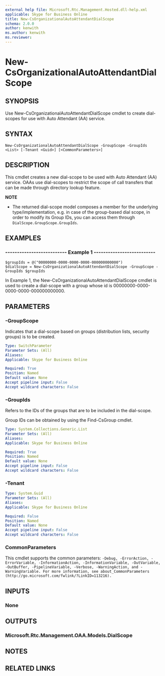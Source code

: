 ```yaml
---
external help file: Microsoft.Rtc.Management.Hosted.dll-help.xml
applicable: Skype for Business Online
title: New-CsOrganizationalAutoAttendantDialScope
schema: 2.0.0
author: kenwith
ms.author: kenwith
ms.reviewer:
---
```


# New-CsOrganizationalAutoAttendantDialScope

## SYNOPSIS
Use New-CsOrganizationalAutoAttendantDialScope cmdlet to create dial-scopes for use with Auto Attendant (AA) service.

## SYNTAX

```
New-CsOrganizationalAutoAttendantDialScope -GroupScope -GroupIds <List> [-Tenant <Guid>] [<CommonParameters>]
```

## DESCRIPTION
This cmdlet creates a new dial-scope to be used with Auto Attendant (AA) service. OAAs use dial-scopes to restrict the scope of call transfers that can be made through directory lookup feature. 

**NOTE**
- The returned dial-scope model composes a member for the underlying type/implementation, e.g. in case of the group-based dial scope, in order to modify its Group IDs, you can access them through `DialScope.GroupScope.GroupIds`.  


## EXAMPLES

### -------------------------- Example 1 -------------------------- 
```
$groupIds = @("00000000-0000-0000-0000-000000000000")
$dialScope = New-CsOrganizationalAutoAttendantDialScope -GroupScope -GroupIds $groupIds
```

In Example 1, the New-CsOrganizationalAutoAttendantDialScope cmdlet is used to create a dial-scope with a group whose id is 00000000-0000-0000-0000-000000000000.

## PARAMETERS

### -GroupScope
Indicates that a dial-scope based on groups (distribution lists, security groups) is to be created.

```yaml
Type: SwitchParameter
Parameter Sets: (All)
Aliases: 
Applicable: Skype for Business Online

Required: True
Position: Named
Default value: None
Accept pipeline input: False
Accept wildcard characters: False
```

### -GroupIds
Refers to the IDs of the groups that are to be included in the dial-scope.

Group IDs can be obtained by using the Find-CsGroup cmdlet. 

```yaml
Type: System.Collections.Generic.List
Parameter Sets: (All)
Aliases: 
Applicable: Skype for Business Online

Required: True
Position: Named
Default value: None
Accept pipeline input: False
Accept wildcard characters: False
```

### -Tenant

```yaml
Type: System.Guid
Parameter Sets: (All)
Aliases: 
Applicable: Skype for Business Online

Required: False
Position: Named
Default value: None
Accept pipeline input: False
Accept wildcard characters: False
```

### CommonParameters
This cmdlet supports the common parameters: `-Debug, -ErrorAction, -ErrorVariable, -InformationAction, -InformationVariable, -OutVariable, -OutBuffer, -PipelineVariable, -Verbose, -WarningAction, and -WarningVariable. For more information, see about_CommonParameters (http://go.microsoft.com/fwlink/?LinkID=113216).`

## INPUTS

### None


## OUTPUTS

### Microsoft.Rtc.Management.OAA.Models.DialScope


## NOTES

## RELATED LINKS


